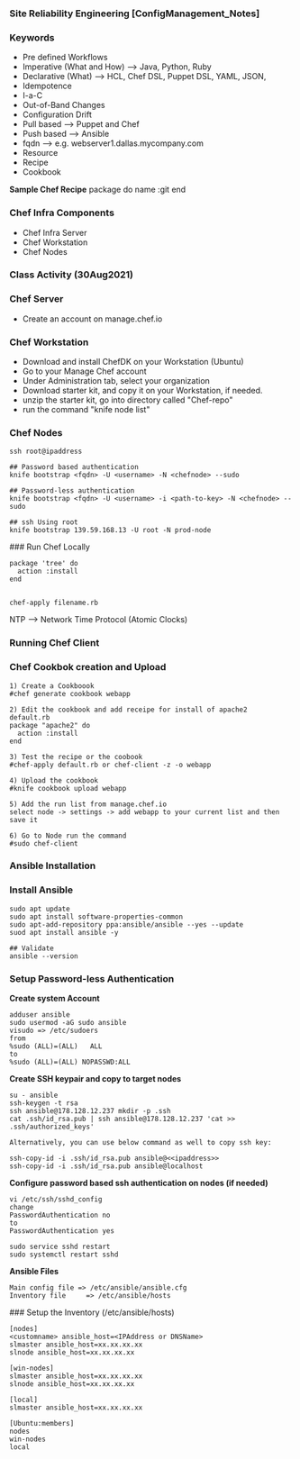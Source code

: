 ### ##########################
### Site Reliability Engineering [ConfigManagement_Notes]
### ##########################

### Keywords

- Pre defined Workflows
- Imperative (What and How) --> Java, Python, Ruby 
- Declarative (What) --> HCL, Chef DSL, Puppet DSL, YAML, JSON, 
- Idempotence
- I-a-C
- Out-of-Band Changes
- Configuration Drift
- Pull based --> Puppet and Chef
- Push based --> Ansible
- fqdn --> e.g. webserver1.dallas.mycompany.com
- Resource
- Recipe
- Cookbook


**Sample Chef Recipe**
package do
  name :git
end

### Chef Infra Components
- Chef Infra Server
- Chef Workstation
- Chef Nodes


### Class Activity (30Aug2021)

### Chef Server
- Create an account on manage.chef.io

### Chef Workstation
- Download and install ChefDK on your Workstation (Ubuntu)
- Go to your Manage Chef account
- Under Administration tab, select your organization
- Download starter kit, and copy it on your Workstation, if needed.
- unzip the starter kit, go into directory called "Chef-repo"
- run the command "knife node list"

### Chef Nodes

````
ssh root@ipaddress

## Password based authentication
knife bootstrap <fqdn> -U <username> -N <chefnode> --sudo

## Password-less authentication
knife bootstrap <fqdn> -U <username> -i <path-to-key> -N <chefnode> --sudo

## ssh Using root
knife bootstrap 139.59.168.13 -U root -N prod-node

````

### Run Chef Locally

````
package 'tree' do
  action :install
end


chef-apply filename.rb

````


NTP --> Network Time Protocol (Atomic Clocks)

### Running Chef Client


### Chef Cookbok creation and Upload 
````
1) Create a Cookboook
#chef generate cookbook webapp

2) Edit the cookbook and add receipe for install of apache2
default.rb
package "apache2" do 
  action :install
end

3) Test the recipe or the coobook 
#chef-apply default.rb or chef-client -z -o webapp 

4) Upload the cookbook 
#knife cookbook upload webapp

5) Add the run list from manage.chef.io
select node -> settings -> add webapp to your current list and then save it 

6) Go to Node run the command
#sudo chef-client

````


### Ansible Installation

### Install Ansible
````
sudo apt update
sudo apt install software-properties-common
sudo apt-add-repository ppa:ansible/ansible --yes --update
suod apt install ansible -y

## Validate
ansible --version
````

### Setup Password-less Authentication
**Create system Account**
````
adduser ansible
sudo usermod -aG sudo ansible
visudo => /etc/sudoers
from
%sudo (ALL)=(ALL)   ALL
to
%sudo (ALL)=(ALL) NOPASSWD:ALL
````
**Create SSH keypair and copy to target nodes**
````
su - ansible
ssh-keygen -t rsa
ssh ansible@178.128.12.237 mkdir -p .ssh
cat .ssh/id_rsa.pub | ssh ansible@178.128.12.237 'cat >> .ssh/authorized_keys'

Alternatively, you can use below command as well to copy ssh key:

ssh-copy-id -i .ssh/id_rsa.pub ansible@<<ipaddress>>
ssh-copy-id -i .ssh/id_rsa.pub ansible@localhost
````
**Configure password based ssh authentication on nodes (if needed)**
````
vi /etc/ssh/sshd_config
change
PasswordAuthentication no
to
PasswordAuthentication yes

sudo service sshd restart
sudo systemctl restart sshd
````
**Ansible Files**
````
Main config file => /etc/ansible/ansible.cfg
Inventory file     => /etc/ansible/hosts
````
### Setup the Inventory (/etc/ansible/hosts)
````
[nodes]
<customname> ansible_host=<IPAddress or DNSName>
slmaster ansible_host=xx.xx.xx.xx
slnode ansible_host=xx.xx.xx.xx

[win-nodes]
slmaster ansible_host=xx.xx.xx.xx
slnode ansible_host=xx.xx.xx.xx

[local]
slmaster ansible_host=xx.xx.xx.xx

[Ubuntu:members]
nodes
win-nodes
local
````






